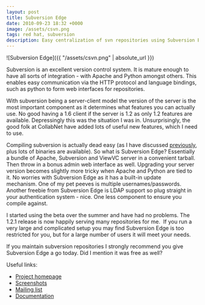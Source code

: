 ```yaml
---
layout: post
title: Subversion Edge
date: 2010-09-23 18:32 +0000
image: /assets/csvn.png
tags: red hat, subversion
description: Easy centralization of svn repositories using Subversion Edge
---
```


![Subversion Edge]({{ "/assets/csvn.png" | absolute_url }})

Subversion is an excellent version control system. It is mature enough
to have all sorts of integration - with Apache and Python amongst
others. This enables easy communication via the HTTP protocol and
language bindings, such as python to form web interfaces for
repositories.  
  
With subversion being a server-client model the version of the server is
the most important component as it determines what features you can
actually use. No good having a 1.6 client if the server is 1.2 as only
1.2 features are available. Depressingly this was the situation I was
in. Unsurprisingly, the good folk at CollabNet have added lots of useful
new features, which I need to use.  
  
Compiling subversion is actually dead easy (as I have
discussed [previously](http://cheminsilico.blogspot.com/2008/09/install-and-setup-subversion.html),
plus lots of binaries are available). So what is Subversion Edge?
Essentially a bundle of Apache, Subversion and ViewVC server in
a convenient tarball. Then throw in a bonus admin web interface as well.
Upgrading your server version becomes slightly more tricky when Apache
and Python are tied to it. No worries with Subversion Edge as it has a
built-in update mechanism. One of my pet peeves is multiple
usernames/passwords. Another freebie from Subversion Edge is LDAP
support so plug straight in your authentication system - nice. One
less component to ensure you compile against.  
  
I started using the beta over the summer and have had no problems. The
1.2.1 release is now happily serving many repositories for me.  If you
run a very large and complicated setup you may find Subversion Edge is
too restricted for you, but for a large number of users it will meet
your needs.  
  
If you maintain subversion repositories I strongly recommend you give
Subversion Edge a go today. Did I mention it was free as well?  
  
Useful links:   

-   [Project homepage](https://ctf.open.collab.net/sf/projects/svnedge)
-   [Screenshots](https://ctf.open.collab.net/sf/projects/svnedge)
-   [Mailing
    list](http://subversion.open.collab.net/ds/viewForumSummary.do?dsForumId=3)
-   [Documentation](http://help.collab.net/nav/12)